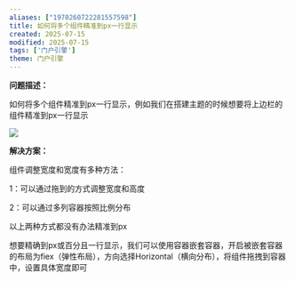 ```yaml
---
aliases: ["1970260722281557598"]
title: 如何将多个组件精准到px一行显示
created: 2025-07-15
modified: 2025-07-15
tags: ['门户引擎']
theme: 门户引擎
---
```


**问题描述：**

如何将多个组件精准到px一行显示，例如我们在搭建主题的时候想要将上边栏的组件精准到px一行显示

![](https://myhelpdoc.oss-cn-heyuan.aliyuncs.com/mdimages/1d16fff67f6c972bd396832564b402cb.jpg)

**解决方案：**

组件调整宽度和宽度有多种方法：

1：可以通过拖到的方式调整宽度和高度

2：可以通过多列容器按照比例分布

以上两种方式都没有办法精准到px

想要精确到px或百分且一行显示，我们可以使用容器嵌套容器，开启被嵌套容器的布局为fiex（弹性布局），方向选择Horizontal（横向分布），将组件拖拽到容器中，设置具体宽度即可

